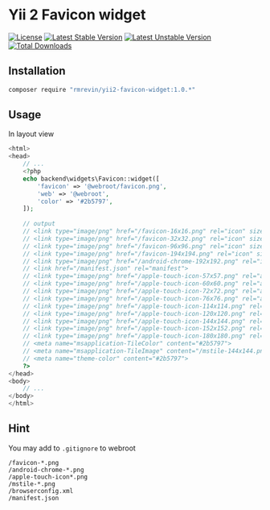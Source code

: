 Yii 2 Favicon widget
====================
[![License](https://poser.pugx.org/rmrevin/yii2-favicon-widget/license.svg)](https://packagist.org/packages/rmrevin/yii2-favicon-widget)
[![Latest Stable Version](https://poser.pugx.org/rmrevin/yii2-favicon-widget/v/stable.svg)](https://packagist.org/packages/rmrevin/yii2-favicon-widget)
[![Latest Unstable Version](https://poser.pugx.org/rmrevin/yii2-favicon-widget/v/unstable.svg)](https://packagist.org/packages/rmrevin/yii2-favicon-widget)
[![Total Downloads](https://poser.pugx.org/rmrevin/yii2-favicon-widget/downloads.svg)](https://packagist.org/packages/rmrevin/yii2-favicon-widget)

Installation
------------
```bash
composer require "rmrevin/yii2-favicon-widget:1.0.*"
```

Usage
-----
In layout view
```php
<html>
<head>
    // ...
    <?php
    echo backend\widgets\Favicon::widget([
        'favicon' => '@webroot/favicon.png',
        'web' => '@webroot',
        'color' => '#2b5797',
    ]);
    
    // output 
    // <link type="image/png" href="/favicon-16x16.png" rel="icon" sizes="16x16">
    // <link type="image/png" href="/favicon-32x32.png" rel="icon" sizes="32x32">
    // <link type="image/png" href="/favicon-96x96.png" rel="icon" sizes="96x96">
    // <link type="image/png" href="/favicon-194x194.png" rel="icon" sizes="194x194">
    // <link type="image/png" href="/android-chrome-192x192.png" rel="icon" sizes="192x192">
    // <link href="/manifest.json" rel="manifest">
    // <link type="image/png" href="/apple-touch-icon-57x57.png" rel="apple-touch-icon" sizes="57x57">
    // <link type="image/png" href="/apple-touch-icon-60x60.png" rel="apple-touch-icon" sizes="60x60">
    // <link type="image/png" href="/apple-touch-icon-72x72.png" rel="apple-touch-icon" sizes="72x72">
    // <link type="image/png" href="/apple-touch-icon-76x76.png" rel="apple-touch-icon" sizes="76x76">
    // <link type="image/png" href="/apple-touch-icon-114x114.png" rel="apple-touch-icon" sizes="114x114">
    // <link type="image/png" href="/apple-touch-icon-120x120.png" rel="apple-touch-icon" sizes="120x120">
    // <link type="image/png" href="/apple-touch-icon-144x144.png" rel="apple-touch-icon" sizes="144x144">
    // <link type="image/png" href="/apple-touch-icon-152x152.png" rel="apple-touch-icon" sizes="152x152">
    // <link type="image/png" href="/apple-touch-icon-180x180.png" rel="apple-touch-icon" sizes="180x180">
    // <meta name="msapplication-TileColor" content="#2b5797">
    // <meta name="msapplication-TileImage" content="/mstile-144x144.png">
    // <meta name="theme-color" content="#2b5797">
    ?>
</head>
<body>
    // ...
</body>
</html>
```

Hint
----
You may add to `.gitignore` to webroot
```
/favicon-*.png
/android-chrome-*.png
/apple-touch-icon*.png
/mstile-*.png
/browserconfig.xml
/manifest.json
```